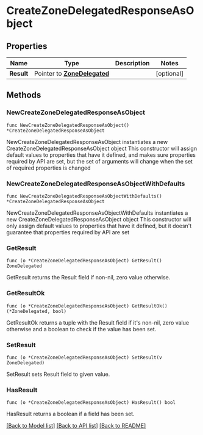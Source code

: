 # CreateZoneDelegatedResponseAsObject

## Properties

Name | Type | Description | Notes
------------ | ------------- | ------------- | -------------
**Result** | Pointer to [**ZoneDelegated**](ZoneDelegated.md) |  | [optional] 

## Methods

### NewCreateZoneDelegatedResponseAsObject

`func NewCreateZoneDelegatedResponseAsObject() *CreateZoneDelegatedResponseAsObject`

NewCreateZoneDelegatedResponseAsObject instantiates a new CreateZoneDelegatedResponseAsObject object
This constructor will assign default values to properties that have it defined,
and makes sure properties required by API are set, but the set of arguments
will change when the set of required properties is changed

### NewCreateZoneDelegatedResponseAsObjectWithDefaults

`func NewCreateZoneDelegatedResponseAsObjectWithDefaults() *CreateZoneDelegatedResponseAsObject`

NewCreateZoneDelegatedResponseAsObjectWithDefaults instantiates a new CreateZoneDelegatedResponseAsObject object
This constructor will only assign default values to properties that have it defined,
but it doesn't guarantee that properties required by API are set

### GetResult

`func (o *CreateZoneDelegatedResponseAsObject) GetResult() ZoneDelegated`

GetResult returns the Result field if non-nil, zero value otherwise.

### GetResultOk

`func (o *CreateZoneDelegatedResponseAsObject) GetResultOk() (*ZoneDelegated, bool)`

GetResultOk returns a tuple with the Result field if it's non-nil, zero value otherwise
and a boolean to check if the value has been set.

### SetResult

`func (o *CreateZoneDelegatedResponseAsObject) SetResult(v ZoneDelegated)`

SetResult sets Result field to given value.

### HasResult

`func (o *CreateZoneDelegatedResponseAsObject) HasResult() bool`

HasResult returns a boolean if a field has been set.


[[Back to Model list]](../README.md#documentation-for-models) [[Back to API list]](../README.md#documentation-for-api-endpoints) [[Back to README]](../README.md)


